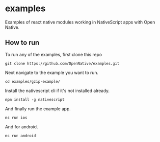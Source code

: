 # examples

Examples of react native modules working in NativeScript apps with Open Native.

## How to run

To run any of the examples, first clone this repo

```
git clone https://github.com/OpenNative/examples.git
```

Next navigate to the example you want to run.

```
cd examples/gzip-example/
```

Install the nativescript cli if it's not installed already.

```
npm install -g nativescript
```

And finally run the example app.

```
ns run ios
```

And for android.

```
ns run android
```
